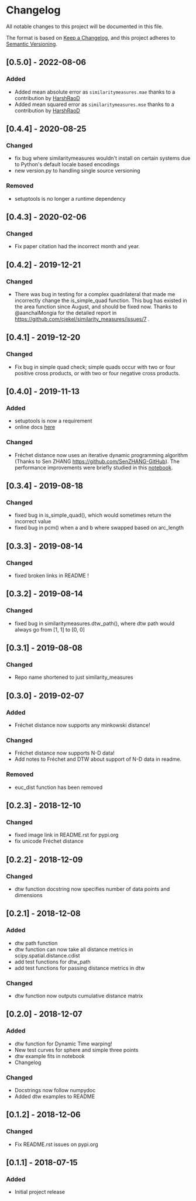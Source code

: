 # Changelog
All notable changes to this project will be documented in this file.

The format is based on [Keep a Changelog](https://keepachangelog.com/en/1.0.0/),
and this project adheres to [Semantic Versioning](https://semver.org/spec/v2.0.0.html).

## [0.5.0] - 2022-08-06
### Added
- Added mean absolute error as `similaritymeasures.mae` thanks to a contribution by [HarshRaoD](https://github.com/HarshRaoD)
- Added mean squared error as `similaritymeasures.mse` thanks to a contribution by [HarshRaoD](https://github.com/HarshRaoD)

## [0.4.4] - 2020-08-25
### Changed
- fix bug where similaritymeasures wouldn't install on certain systems due to Python's default locale based encodings
- new version.py to handling single source versioning
### Removed
- setuptools is no longer a runtime dependency

## [0.4.3] - 2020-02-06
### Changed
- Fix paper citation had the incorrect month and year.

## [0.4.2] - 2019-12-21
### Changed
- There was bug in testing for a complex quadrilateral that made me incorrectly change the is_simple_quad function. This bug has existed in the area function since August, and should be fixed now. Thanks to @aanchalMongia for the detailed report in https://github.com/cjekel/similarity_measures/issues/7 .

## [0.4.1] - 2019-12-20
### Changed
- Fix bug in simple quad check; simple quads occur with two or four positive cross products, or with two or four negative cross products.

## [0.4.0] - 2019-11-13
### Added
- setuptools is now a requirement
- online docs [here](https://jekel.me/similarity_measures/index.html)
### Changed
- Fréchet distance now uses an iterative dynamic programming algorithm (Thanks to Sen ZHANG https://github.com/SenZHANG-GitHub). The performance improvements were briefly studied in this [notebook](https://github.com/cjekel/similarity_measures/blob/master/frechet_distance_recursion_vs_dp.ipynb). 

## [0.3.4] - 2019-08-18
### Changed
- fixed bug in is_simple_quad(), which would sometimes return the incorrect value
- fixed bug in pcm() when a and b where swapped based on arc_length

## [0.3.3] - 2019-08-14
### Changed
- fixed broken links in README !

## [0.3.2] - 2019-08-14
### Changed
- fixed bug in similaritymeasures.dtw_path(), where dtw path would always go from [1, 1] to [0, 0]

## [0.3.1] - 2019-08-08
### Changed
- Repo name shortened to just similarity_measures

## [0.3.0] - 2019-02-07
### Added
- Fréchet distance now supports any minkowski distance!
### Changed
- Fréchet distance now supports N-D data!
- Add notes to Fréchet and DTW about support of N-D data in readme.
### Removed
- euc_dist function has been removed

## [0.2.3] - 2018-12-10
### Changed
- fixed image link in README.rst for pypi.org
- fix unicode Fréchet distance

## [0.2.2] - 2018-12-09
### Changed
- dtw function docstring now specifies number of data points and dimensions

## [0.2.1] - 2018-12-08
### Added
- dtw path function
- dtw function can now take all distance metrics in scipy.spatial.distance.cdist
- add test functions for dtw_path
- add test functions for passing distance metrics in dtw
### Changed
- dtw function now outputs cumulative distance matrix

## [0.2.0] - 2018-12-07
### Added
- dtw function for Dynamic Time warping!
- New test curves for sphere and simple three points
- dtw example fits in notebook
- Changelog
### Changed
- Docstrings now follow numpydoc
- Added dtw examples to README

## [0.1.2] - 2018-12-06
### Changed
- Fix README.rst issues on pypi.org

## [0.1.1] - 2018-07-15
### Added
- Initial project release
